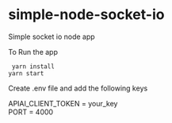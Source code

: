 # simple-node-socket-io
Simple socket io node app 

To Run the app

` yarn install` <br />
` yarn start ` 

Create .env file and add the following keys </br>

APIAI_CLIENT_TOKEN = your_key</br>
PORT = 4000
